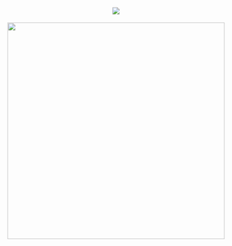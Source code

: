 <h1 align="center">
  <img src="https://readme-typing-svg.demolab.com/?lines=Hi,+I+am+Nosratee+Jahan+Naba&color=FF69B4" />
</h1>

<div align="center">
  <img src="https://i.pinimg.com/736x/8c/25/3f/8c253fd2a0506844ec2215b08f07c2e7.jpg"  width="500"/>
</div>
